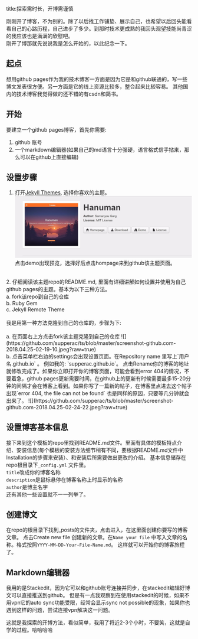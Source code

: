 title:探索需时长，开博需谨慎

刚刚开了博客，不为别的。除了以后找工作铺垫、展示自己，也希望以后回头能看看自己的心路历程，自己进步了多少。到那时技术更成熟的我回头观望技能尚青涩的我应该也是满满的欣慰吧。<br>
刚开了博那就先说说我是怎么开始的，以此纪念一下。

## 起点
想用github pages作为我的技术博客一方面是因为它是和github联通的，写一些博文发表很方便。另一方面是它的线上资源比较多，整合起来比较容易。
其他国内的技术博客我觉得做的还不错的有csdn和简书。

## 开始
要建立一个github pages博客，首先你需要:<br>
 1. github 账号<br>
 2. 一个markdown编辑器(如果自己的md语言十分强硬，语言格式信手拈来，那么可以在github上直接编辑)
 
## 设置步骤
1. 打开[Jekyll Themes](http://jekyllthemes.org/), 选择你喜欢的主题。
![](https://github.com/supperac/ts/blob/master/screenshot-jekyllthemes.org-2018.04.25-01-59-27.jpeg?raw=true)<br>
点击demo出现预览，选择好后点击hompage来到github该主题页面。
<br>
2. 仔细阅读该主题repo的README.md, 里面有详细讲解如何设置并使用为自己github pages的主题。基本为以下三种方法。<br>
	a. fork该repo到自己的仓库<br>
	b. Ruby Gem<br>
	c. Jekyll Remote Theme<br><br>
我是用第一种方法克隆到自己的仓库的，步骤为下:<br><br>
	a. 在页面右上方点击fork该主题克隆到自己的仓库
	![](https://github.com/supperac/ts/blob/master/screenshot-github.com-2018.04.25-02-19-10.jpeg?raw=true)<br>
b.  点击菜单栏右边的settings会出现设置页面。在Repository name 里写上`用户名.github.io` 。
例如我的: `supperac.github.io`。
点击Rename你的博客的地址就修改完成了。如果你立即打开你的博客页面，可能会看到error 404的情况，不要着急，github pages更新需要时间，在github上的更新有时候需要最多15-20分钟的间隔才会在博客上看到。如果你写了一篇新的帖子，在博客里点进去这个帖子出现`error 404, the file can not be found` 也是同样的原因，只要等几分钟就会出来了。
![](https://github.com/supperac/ts/blob/master/screenshot-github.com-2018.04.25-02-24-22.jpeg?raw=true)


## 设置博客基本信息
接下来到这个模板的repo里找到README.md文件。里面有具体的模板特点介绍、安装信息(每个模板的安装方法细节稍有不同，要根据README.md文件中Installation的步骤来安装）、和安装后所需要做出更改的介绍。
基本信息储存在repo根目录下`_config.yml` 文件里。<br>
`title`改成你的博客名称<br>
`description`是鼠标悬停在博客名称上时显示的名称<br>
`author`是博主名字<br>
还有其他一些设置就不一一列举了。<br>
## 创建博文
在repo的根目录下找到_posts的文件夹，点击进入，在这里面创建你要写的博客文章。
点击Create new file 创建新的文章。在`Name your file` 中写入文章的名称。格式按照`YYYY-MM-DD-Your-File-Name.md`。
这样就可以开始你的博客旅程了。

## Markdown编辑器
我用的是Stackedit，因为它可以和github账号连接并同步，在stackedit编辑好博文可以直接推送到github。
但是有一点我观察到在使用stackedit的时候，如果不用vpn它的auto sync功能受限，经常会显示sync not possible的现象，如果你也遇到这样的问题，尝试连接vpn解决这一问题。

这就是我探索的开博方法，看似简单，我用了将近2-3个小时，不要笑，这就是自学的过程。哈哈哈哈


<!--stackedit_data:
eyJoaXN0b3J5IjpbLTEyNTExNDUzNywtMTIyMDU1OTkwLDMzNT
c4OTUyOCw2MDk3MTUxNDcsLTEyNDgzMDY1NjEsLTE4NTI3OTYz
NDcsMTU5Nzk3MjU5OCwxNTExNTc5ODUzLC0xMjY0Mjc1NjUsMT
kxOTAzNjI5MywxODM1MTkyNDM0LDEzNTEzNTU2OTMsLTEzOTY3
Mzg3MDMsLTE3NzQxNTk3MTIsMjk3MTM0MTY4LDQyMzA0MDI0My
wtMzA2ODgyOTcxLC0yMTQxMTIzODgsLTIxMjcyNzA5MTEsLTE0
Mzc3ODc5XX0=
-->
